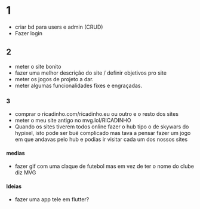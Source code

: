 # 1

- criar bd para users e admin (CRUD)
- Fazer login

## 2

- meter o site bonito
- fazer uma melhor descrição do site / definir objetivos pro site
- meter os jogos de projeto a dar.
- meter algumas funcionalidades fixes e engraçadas.

### 3

- comprar o ricadinho.com/ricadinho.eu ou outro e o resto dos sites
- meter o meu site antigo no mvg.lol/RICADINHO
- Quando os sites tiverem todos online fazer o hub tipo o de skywars do hypixel, isto pode ser bué complicado mas tava a pensar fazer um jogo em que andavas pelo hub e podias ir visitar cada um dos nossos sites

#### medias
- fazer gif com uma claque de futebol mas em vez de ter o nome do clube diz MVG

#### Ideias

- fazer uma app tele em flutter?







